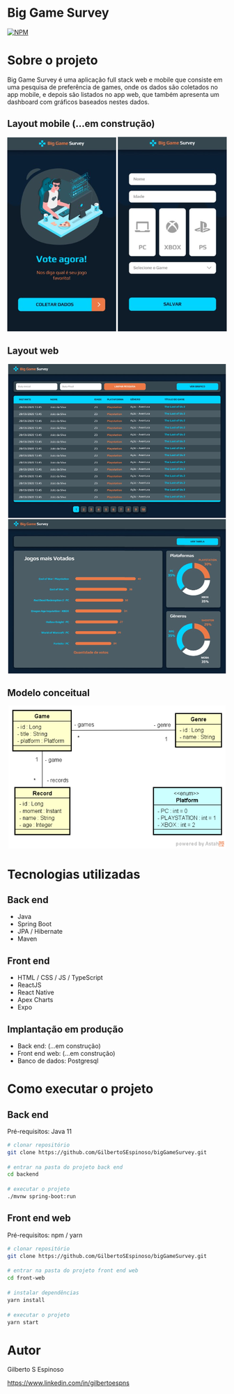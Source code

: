 # Big Game Survey 
[![NPM](https://img.shields.io/npm/l/react)](https://github.com/GilbertoSEspinoso/bigGameSurvey/blob/main/LICENSE) 

# Sobre o projeto

Big Game Survey é uma aplicação full stack web e mobile que consiste em uma pesquisa de preferência de games, onde os dados são coletados no app mobile, e depois são listados no app web, que também apresenta um dashboard com gráficos baseados nestes dados.

## Layout mobile (...em construção)
<div style="text-align: center;">
    <img src="https://github.com/GilbertoSEspinoso/assets/blob/main/bigGameSurvey/big-game-survey-mobile_intro_resized.jpg?raw=true" alt="mobile-intro" style="height: auto;">
    <img src="https://github.com/GilbertoSEspinoso/assets/blob/main/bigGameSurvey/big-game-survey-mobile_form_resized.jpg?raw=true" alt="mobile-form" style="height: auto;">
</div>

            
## Layout web
<div style="text-align: center;">
    <img src="https://github.com/GilbertoSEspinoso/assets/blob/main/bigGameSurvey/big-game-survey_lista_resized.jpg?raw=true" alt="big-game-survey_lista" style="height: auto;">
</div>

<div style="text-align: center;">
    <img src="https://github.com/GilbertoSEspinoso/assets/blob/main/bigGameSurvey/big-game-survey_grafico_resized.jpg?raw=true" alt="big-game-survey_grafico" style="height: auto;">
</div>

## Modelo conceitual
<div style="text-align: center;">
    <img src="https://github.com/GilbertoSEspinoso/assets/blob/main/bigGameSurvey/modelo-conceitual_resized.png?raw=true" alt="modelo-conceitual" style="height: auto;">
</div>

# Tecnologias utilizadas
## Back end
- Java
- Spring Boot
- JPA / Hibernate
- Maven
## Front end
- HTML / CSS / JS / TypeScript
- ReactJS
- React Native
- Apex Charts
- Expo
## Implantação em produção
- Back end: (...em construção)
- Front end web: (...em construção)
- Banco de dados: Postgresql

# Como executar o projeto

## Back end
Pré-requisitos: Java 11

```bash
# clonar repositório
git clone https://github.com/GilbertoSEspinoso/bigGameSurvey.git

# entrar na pasta do projeto back end
cd backend

# executar o projeto
./mvnw spring-boot:run
```

## Front end web
Pré-requisitos: npm / yarn

```bash
# clonar repositório
git clone https://github.com/GilbertoSEspinoso/bigGameSurvey.git

# entrar na pasta do projeto front end web
cd front-web

# instalar dependências
yarn install

# executar o projeto
yarn start
```

# Autor

Gilberto S Espinoso

https://www.linkedin.com/in/gilbertoespns